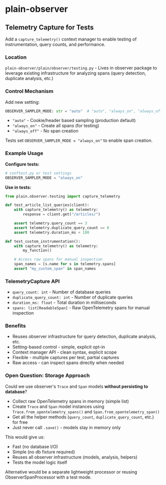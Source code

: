 # plain-observer

## Telemetry Capture for Tests

Add a `capture_telemetry()` context manager to enable testing of instrumentation, query counts, and performance.

### Location

`plain-observer/plain/observer/testing.py` - Lives in observer package to leverage existing infrastructure for analyzing spans (query detection, duplicate analysis, etc.)

### Control Mechanism

Add new setting:

```python
OBSERVER_SAMPLER_MODE: str = "auto"  # "auto", "always_on", "always_off"
```

- `"auto"` - Cookie/header based sampling (production default)
- `"always_on"` - Create all spans (for testing)
- `"always_off"` - No span creation

Tests set `OBSERVER_SAMPLER_MODE = "always_on"` to enable span creation.

### Example Usage

**Configure tests:**

```python
# conftest.py or test settings
OBSERVER_SAMPLER_MODE = "always_on"
```

**Use in tests:**

```python
from plain.observer.testing import capture_telemetry

def test_article_list_queries(client):
    with capture_telemetry() as telemetry:
        response = client.get("/articles/")

    assert telemetry.query_count == 3
    assert telemetry.duplicate_query_count == 0
    assert telemetry.duration_ms < 100

def test_custom_instrumentation():
    with capture_telemetry() as telemetry:
        my_function()

    # Access raw spans for manual inspection
    span_names = [s.name for s in telemetry.spans]
    assert "my_custom_span" in span_names
```

### TelemetryCapture API

- `query_count: int` - Number of database queries
- `duplicate_query_count: int` - Number of duplicate queries
- `duration_ms: float` - Total duration in milliseconds
- `spans: list[ReadableSpan]` - Raw OpenTelemetry spans for manual inspection

### Benefits

- Reuses observer infrastructure for query detection, duplicate analysis, etc.
- Setting-based control - simple, explicit opt-in
- Context manager API - clean syntax, explicit scope
- Flexible - multiple captures per test, partial captures
- Raw access - can inspect spans directly when needed

### Open Question: Storage Approach

Could we use observer's `Trace` and `Span` models **without persisting to database**?

- Collect raw OpenTelemetry spans in memory (simple list)
- Create `Trace` and `Span` model instances using `Trace.from_opentelemetry_spans()` and `Span.from_opentelemetry_span()`
- Get all the helper methods (`query_count`, `duplicate_query_count`, etc.) for free
- Just never call `.save()` - models stay in memory only

This would give us:

- Fast (no database I/O)
- Simple (no db fixture required)
- Reuses all observer infrastructure (models, analysis, helpers)
- Tests the model logic itself

Alternative would be a separate lightweight processor or reusing ObserverSpanProcessor with a test mode.
